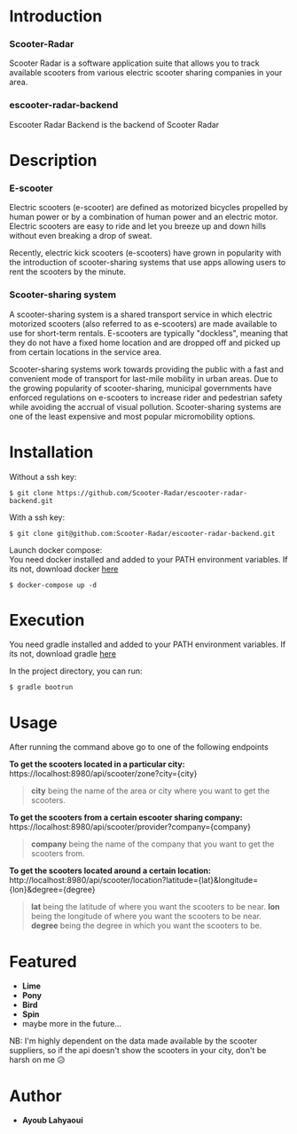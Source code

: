 # Introduction

### Scooter-Radar 
Scooter Radar is a software application suite that allows you to track available scooters from various electric scooter sharing companies in your area.

### escooter-radar-backend
Escooter Radar Backend is the backend of Scooter Radar

# Description

### E-scooter
Electric scooters (e-scooter) are defined as motorized bicycles propelled by human power or by a combination of human power and an electric motor. Electric scooters are easy to ride and let you breeze up and down hills without even breaking a drop of sweat.

Recently, electric kick scooters (e-scooters) have grown in popularity with the introduction of scooter-sharing systems that use apps allowing users to rent the scooters by the minute.

### Scooter-sharing system
A scooter-sharing system is a shared transport service in which electric motorized scooters (also referred to as e-scooters) are made available to use for short-term rentals. E-scooters are typically "dockless", meaning that they do not have a fixed home location and are dropped off and picked up from certain locations in the service area.

Scooter-sharing systems work towards providing the public with a fast and convenient mode of transport for last-mile mobility in urban areas. Due to the growing popularity of scooter-sharing, municipal governments have enforced regulations on e-scooters to increase rider and pedestrian safety while avoiding the accrual of visual pollution. Scooter-sharing systems are one of the least expensive and most popular micromobility options.

# Installation
Without a ssh key:
```
$ git clone https://github.com/Scooter-Radar/escooter-radar-backend.git
```

With a ssh key:
```
$ git clone git@github.com:Scooter-Radar/escooter-radar-backend.git
```

Launch docker compose:  
You need docker installed and added to your PATH environment variables.
If its not, download docker <a href="https://docs.docker.com/get-docker/">here</a>
```
$ docker-compose up -d
```

# Execution
You need gradle installed and added to your PATH environment variables.
If its not, download gradle <a href="https://gradle.org/install/">here</a>

In the project directory, you can run:
```
$ gradle bootrun
```

# Usage
After running the command above go to one of the following endpoints

**To get the scooters located in a particular city:**  
https://localhost:8980/api/scooter/zone?city={city}
> **city** being the name of the area or city where you want to get the scooters.

**To get the scooters from a certain escooter sharing company:**  
https://localhost:8980/api/scooter/provider?company={company}
> **company** being the name of the company that you want to get the scooters from.

**To get the scooters located around a certain location:**  
http://localhost:8980/api/scooter/location?latitude={lat}&longitude={lon}&degree={degree}
> **lat** being the latitude of where you want the scooters to be near.
> **lon** being the longitude of where you want the scooters to be near.
> **degree** being the degree in which you want the scooters to be.

# Featured
  - **Lime**
  - **Pony**
  - **Bird**
  - **Spin**
  - maybe more in the future...
 
NB: I'm highly dependent on the data made available by the scooter suppliers, 
  so if the api doesn't show the scooters in your city, don't be harsh on me 😥
  
# Author
- **Ayoub Lahyaoui**
